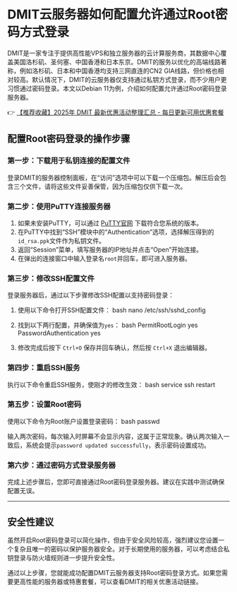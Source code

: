 # DMIT云服务器如何配置允许通过Root密码方式登录

DMIT是一家专注于提供高性能VPS和独立服务器的云计算服务商，其数据中心覆盖美国洛杉矶、圣何塞、中国香港和日本东京。DMIT的服务以优化的高端线路著称，例如洛杉矶、日本和中国香港均支持三网直连的CN2 GIA线路，但价格也相对较高。默认情况下，DMIT的云服务器仅支持通过私钥方式登录，而不少用户更习惯通过密码登录。本文以Debian 11为例，介绍如何配置允许通过Root密码登录服务器。

👉 [【推荐收藏】2025年 DMIT 最新优惠活动整理汇总 - 每日更新可用优惠套餐](https://bit.ly/dmit_coupon)

## 配置Root密码登录的操作步骤

### 第一步：下载用于私钥连接的配置文件
登录DMIT的服务器控制面板，在“访问”选项中可以下载一个压缩包。解压后会包含三个文件，请将这些文件妥善保管，因为压缩包仅供下载一次。

### 第二步：使用PuTTY连接服务器
1. 如果未安装PuTTY，可以通过 [PuTTY官网](https://www.putty.org/) 下载符合您系统的版本。
2. 在PuTTY中找到“SSH”模块中的“Authentication”选项，选择解压得到的`id_rsa.ppk`文件作为私钥文件。
3. 返回“Session”菜单，填写服务器的IP地址并点击“Open”开始连接。
4. 在弹出的连接窗口中输入登录名`root`并回车，即可进入服务器。

### 第三步：修改SSH配置文件
登录服务器后，通过以下步骤修改SSH配置以支持密码登录：

1. 使用以下命令打开SSH配置文件：
   bash
   nano /etc/ssh/sshd_config
   

2. 找到以下两行配置，并确保值为`yes`：
   bash
   PermitRootLogin yes
   PasswordAuthentication yes
   

3. 修改完成后按下 `Ctrl+O` 保存并回车确认，然后按 `Ctrl+X` 退出编辑器。

### 第四步：重启SSH服务
执行以下命令重启SSH服务，使刚才的修改生效：
bash
service ssh restart


### 第五步：设置Root密码
使用以下命令为Root账户设置登录密码：
bash
passwd

输入两次密码，每次输入时屏幕不会显示内容，这属于正常现象。确认两次输入一致后，系统会提示`password updated successfully`，表示密码设置成功。

### 第六步：通过密码方式登录服务器
完成上述步骤后，您即可直接通过Root密码登录服务器。建议在实践中测试确保配置无误。

---

## 安全性建议
虽然开启Root密码登录可以简化操作，但由于安全风险较高，强烈建议您设置一个复杂且唯一的密码以保护服务器安全。对于长期使用的服务器，可以考虑结合私钥登录与防火墙规则进一步提升安全性。

通过以上步骤，您就能成功配置DMIT云服务器支持Root密码登录方式。如果您需要更高性能的服务器或特惠套餐，可以查看DMIT的相关优惠活动链接。